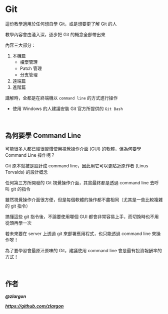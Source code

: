 # Git

這份教學適用於任何想自學 Git，或是想要更了解 Git 的人

教學內容會由淺入深，逐步把 Git 的概念全部帶出來

內容三大部分：

1. 本機篇
    * 檔案管理
    * Patch 管理
    * 分支管理
2. 遠端篇
3. 進階篇

講解時，全都是在終端機以 `command line` 的方式進行操作

* 使用 Windows 的人建議安裝 Git 官方所提供的 `Git Bash`

<br>

## 為何要學 Command Line

可能很多人都已經很習慣使用視覺操作介面 (GUI) 的軟體，但為何要學 Command Line 操作呢？

Git 原本就被是設計成 command line，因此用它可以更貼近原作者 (Linus Torvalds) 的設計概念

任何第三方所開發的 Git 視覺操作介面，其實最終都是透過 command line 去呼叫 git 的指令

雖然視覺操作介面很方便，但是每個軟體的操作都不盡相同（尤其是一些比較複雜的 git 指令）

搞懂這些 git 指令後，不論要使用哪個 GUI 都會非常容易上手，而切換時也不用從頭再學一次

若未來要在 server 上透過 git 來部署應用程式，也只能透過 command line 來操作呀！

為了要學習會最原汁原味的 Git，建議使用 command line 會是最有投資報酬率的方式！

<br>

## 作者

___@zlargon___

___https://github.com/zlargon___
